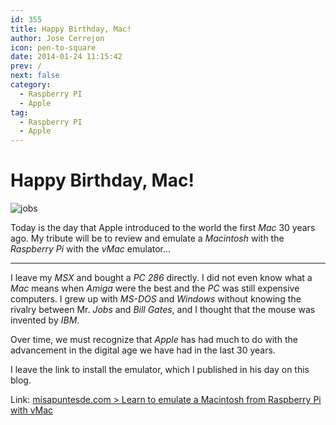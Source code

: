```yaml
---
id: 355
title: Happy Birthday, Mac!
author: Jose Cerrejon
icon: pen-to-square
date: 2014-01-24 11:15:42
prev: /
next: false
category:
  - Raspberry PI
  - Apple
tag:
  - Raspberry PI
  - Apple
---
```


# Happy Birthday, Mac!

![jobs](/images/2014/01/jobs.jpg)

Today is the day that Apple introduced to the world the first *Mac* 30 years ago. My tribute will be to review and emulate a *Macintosh* with the *Raspberry Pi* with the *vMac* emulator...

- - - 
I leave my *MSX* and bought a *PC 286* directly. I did not even know what a *Mac* means when *Amiga* were the best and the *PC* was still expensive computers. I grew up with *MS-DOS* and *Windows* without knowing the rivalry between Mr. *Jobs* and *Bill Gates*, and I thought that the mouse was invented by *IBM*. 

Over time, we must recognize that *Apple* has had much to do with the advancement in the digital age we have had in the last 30 years. 

I leave the link to install the emulator, which I published in his day on this blog. 

Link:  [misapuntesde.com > Learn to emulate a Macintosh from Raspberry Pi with vMac](/post.php?id=249)
